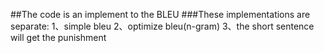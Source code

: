 ##The code is an implement to the BLEU
###These implementations are separate:
1、simple bleu
2、optimize bleu(n-gram)
3、the short sentence will get the punishment